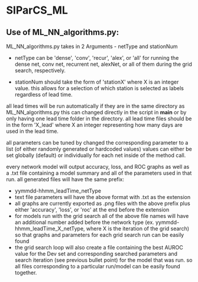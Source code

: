 # SIParCS_ML

## Use of ML_NN_algorithms.py:
ML_NN_algorithms.py takes in 2 Arguments - netType and stationNum
  - netType can be 'dense', 'conv', 'recur', 'alex', or 'all' for running
  the dense net, conv net, recurrent net, alexNet, or all of them during the grid search, respectively.

  - stationNum should take the form of 'stationX' where X is an integer value. this allows for a selection of
  which station is selected as labels regardless of lead time.

all lead times will be run automatically if they are in the same directory as ML_NN_algorithms.py
  this can changed directly in the script in __main__ or by only having one lead time folder in the directory.
  all lead time files should be in the form 'X_lead' where X an integer representing how many days are used in the lead time.

all parameters can be tuned by changed the corresponding parameter to a list (of either randomly generated or hardcoded values)
  values can either be set globally (default) or individually for each net inside of the method call.

every network model will output accuracy, loss, and ROC graphs as well as a .txt file containing a model summary and all of the
parameters used in that run. all generated files will have the same prefix:
  - yymmdd-hhmm_leadTime_netType
  - text file parameters will have the above format with .txt as the extension
  - all graphs are currently exported as .png files with the above prefix plus either 'accuracy', 'loss', or 'roc' at the end before the extension
  - for models run with the grid search all of the above file names will have an additional number added before the network type (ex. yymmdd-hhmm_leadTime_X_netType, where X is the iteration of the grid search) so that graphs and parameters for each grid search run can be easily found
  - the grid search loop will also create a file containing the best AUROC value for the Dev set and corresponding searched parameters and search iteration (see previous bullet point) for the model that was run.
so all files corresponding to a particular run/model
can be easily found together.
